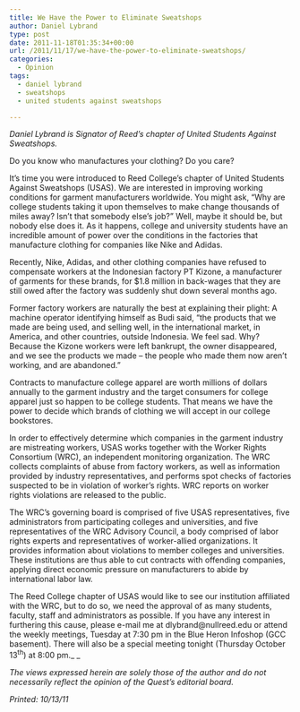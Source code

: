 ```yaml
---
title: We Have the Power to Eliminate Sweatshops
author: Daniel Lybrand
type: post
date: 2011-11-18T01:35:34+00:00
url: /2011/11/17/we-have-the-power-to-eliminate-sweatshops/
categories:
  - Opinion
tags:
  - daniel lybrand
  - sweatshops
  - united students against sweatshops

---
```

_Daniel Lybrand is Signator of Reed&#8217;s chapter of United Students Against Sweatshops._

Do you know who manufactures your clothing? Do you care?

It&#8217;s time you were introduced to Reed College&#8217;s chapter of United Students Against Sweatshops (USAS). We are interested in improving working conditions for garment manufacturers worldwide. You might ask, &#8220;Why are college students taking it upon themselves to make change thousands of miles away? Isn&#8217;t that somebody else&#8217;s job?&#8221; Well, maybe it should be, but nobody else does it. As it happens, college and university students have an incredible amount of power over the conditions in the factories that manufacture clothing for companies like Nike and Adidas.

Recently, Nike, Adidas, and other clothing companies have refused to compensate workers at the Indonesian factory PT Kizone, a manufacturer of garments for these brands, for $1.8 million in back-wages that they are still owed after the factory was suddenly shut down several months ago.

Former factory workers are naturally the best at explaining their plight: A machine operator identifying himself as Budi said, “the products that we made are being used, and selling well, in the international market, in America, and other countries, outside Indonesia. We feel sad. Why? Because the Kizone workers were left bankrupt, the owner disappeared, and we see the products we made &#8211; the people who made them now aren&#8217;t working, and are abandoned.”

Contracts to manufacture college apparel are worth millions of dollars annually to the garment industry and the target consumers for college apparel just so happen to be college students. That means we have the power to decide which brands of clothing we will accept in our college bookstores.

In order to effectively determine which companies in the garment industry are mistreating workers, USAS works together with the Worker Rights Consortium (WRC), an independent monitoring organization. The WRC collects complaints of abuse from factory workers, as well as information provided by industry representatives, and performs spot checks of factories suspected to be in violation of worker&#8217;s rights. WRC reports on worker rights violations are released to the public.

The WRC&#8217;s governing board is comprised of five USAS representatives, five administrators from participating colleges and universities, and five representatives of the WRC Advisory Council, a body comprised of labor rights experts and representatives of worker-allied organizations. It provides information about violations to member colleges and universities. These institutions are thus able to cut contracts with offending companies, applying direct economic pressure on manufacturers to abide by international labor law.

The Reed College chapter of USAS would like to see our institution affiliated with the WRC, but to do so, we need the approval of as many students, faculty, staff and administrators as possible. If you have any interest in furthering this cause, please e-mail me at &#x64;&#x6c;&#x79;&#x62;&#x72;&#x61;&#x6e;&#x64;&#x40;<span class="oe_displaynone">null</span>&#x72;&#x65;&#x65;&#x64;&#x2e;&#x65;&#x64;&#x75; or attend the weekly meetings, Tuesday at 7:30 pm in the Blue Heron Infoshop (GCC basement). There will also be a special meeting tonight (Thursday October 13<sup>th</sup>) at 8:00 pm._ _

_The views expressed herein are solely those of the author and do not necessarily reflect the opinion of the Quest’s editorial board._

_Printed: 10/13/11_
